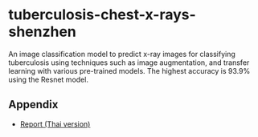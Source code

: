
# tuberculosis-chest-x-rays-shenzhen

An image classification model to predict x-ray images for classifying tuberculosis using techniques such as image augmentation, and transfer learning with various pre-trained models. The highest accuracy is 93.9% using the Resnet model.

## Appendix

- [Report (Thai version)](https://github.com/NonKhuna/tuberculosis-chest-x-rays-shenzhen/blob/main/Individual_Study_Report-467311-16395836477353.pdf)

